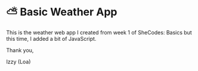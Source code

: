 # ⛅ Basic Weather App

This is the weather web app I created from week 1 of SheCodes: Basics but this time, I added a bit of JavaScript.

Thank you,

Izzy (Loa)
